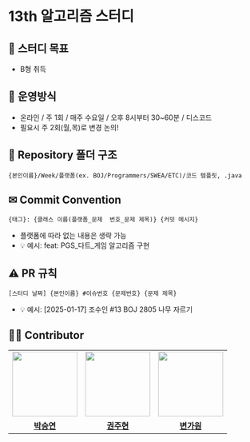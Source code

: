 # 13th 알고리즘 스터디

## 🎯 스터디 목표
- B형 취득

## 📕 운영방식

- 온라인 / 주 1회 / 매주 수요일 / 오후 8시부터 30~60분 / 디스코드
- 필요시 주 2회(월,목)로 변경 논의!

## 📁 Repository 폴더 구조
```
{본인이름}/Week/플랫폼(ex. BOJ/Programmers/SWEA/ETC)/코드 템플릿, .java
```


## ✉ Commit Convention
```
{태그}: {클래스 이름(플랫폼_문제  번호_문제 제목)} {커밋 메시지}
```
- 플랫폼에 따라 없는 내용은 생략 가능
- 💡 예시: feat: PGS_다트_게임 알고리즘 구현

## ⚠️ PR 규칙
```
[스터디 날짜] {본인이름} #이슈번호 {문제번호} {문제 제목}
```
- 💡 예시: [2025-01-17] 조수인 #13 BOJ 2805 나무 자르기

## 👨‍🎓 Contributor

<table>
  <tr>
      <td align="center"><img src="" width="130px;" alt=""/><br /><sub></td>
      <td align="center"><img src="" width="130px;" alt=""/><br /></td>
      <td align="center"><img src="" width="130px;" alt=""/><br /></td>
    </tr>
    <tr>
    <td align="center"><a href="https://github.com/sysysys98"><b>박승연</b></a><br /></td>
    <td align="center"><a href="https://github.com/joohyun0913"><b>권주현</b></a><br /></td>
    <td align="center"><a href="https://github.com/dnjsrk"><b>변가원</b></a><br /></td>
  </tr>
</table></br>
